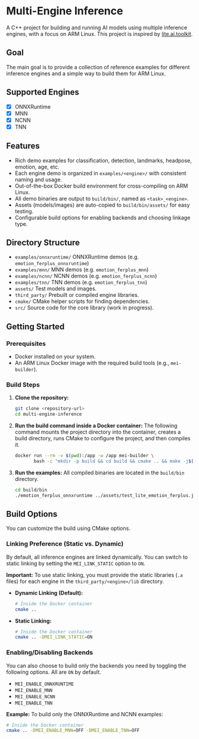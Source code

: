 # Multi-Engine Inference

A C++ project for building and running AI models using multiple inference engines, with a focus on ARM Linux. This project is inspired by [lite.ai.toolkit](https://github.com/xlite-dev/lite.ai.toolkit).

## Goal

The main goal is to provide a collection of reference examples for different inference engines and a simple way to build them for ARM Linux.

## Supported Engines

- [x] ONNXRuntime
- [x] MNN
- [x] NCNN
- [x] TNN

## Features

- Rich demo examples for classification, detection, landmarks, headpose, emotion, age, etc.
- Each engine demo is organized in `examples/<engine>/` with consistent naming and usage.
- Out-of-the-box Docker build environment for cross-compiling on ARM Linux.
- All demo binaries are output to `build/bin/`, named as `<task>_<engine>`.
- Assets (models/images) are auto-copied to `build/bin/assets/` for easy testing.
- Configurable build options for enabling backends and choosing linkage type.

## Directory Structure

- `examples/onnxruntime/`  ONNXRuntime demos (e.g. `emotion_ferplus_onnxruntime`)
- `examples/mnn/`         MNN demos (e.g. `emotion_ferplus_mnn`)
- `examples/ncnn/`        NCNN demos (e.g. `emotion_ferplus_ncnn`)
- `examples/tnn/`         TNN demos (e.g. `emotion_ferplus_tnn`)
- `assets/`               Test models and images.
- `third_party/`          Prebuilt or compiled engine libraries.
- `cmake/`                CMake helper scripts for finding dependencies.
- `src/`                  Source code for the core library (work in progress).

## Getting Started

### Prerequisites
- Docker installed on your system.
- An ARM Linux Docker image with the required build tools (e.g., `mei-builder`).

### Build Steps

1.  **Clone the repository:**
    ```bash
    git clone <repository-url>
    cd multi-engine-inference
    ```

2.  **Run the build command inside a Docker container:**
    The following command mounts the project directory into the container, creates a build directory, runs CMake to configure the project, and then compiles it.
    ```bash
    docker run --rm -v $(pwd):/app -w /app mei-builder \
           bash -c "mkdir -p build && cd build && cmake .. && make -j$(nproc)"
    ```

3.  **Run the examples:**
    All compiled binaries are located in the `build/bin` directory.
    ```bash
    cd build/bin
    ./emotion_ferplus_onnxruntime ../assets/test_lite_emotion_ferplus.jpg
    ```

## Build Options

You can customize the build using CMake options.

### Linking Preference (Static vs. Dynamic)

By default, all inference engines are linked dynamically. You can switch to static linking by setting the `MEI_LINK_STATIC` option to `ON`.

**Important:** To use static linking, you must provide the static libraries (`.a` files) for each engine in the `third_party/<engine>/lib` directory.

- **Dynamic Linking (Default):**
  ```bash
  # Inside the Docker container
  cmake ..
  ```

- **Static Linking:**
  ```bash
  # Inside the Docker container
  cmake .. -DMEI_LINK_STATIC=ON
  ```

### Enabling/Disabling Backends

You can also choose to build only the backends you need by toggling the following options. All are `ON` by default.

- `MEI_ENABLE_ONNXRUNTIME`
- `MEI_ENABLE_MNN`
- `MEI_ENABLE_NCNN`
- `MEI_ENABLE_TNN`

**Example:** To build only the ONNXRuntime and NCNN examples:
```bash
# Inside the Docker container
cmake .. -DMEI_ENABLE_MNN=OFF -DMEI_ENABLE_TNN=OFF
``` 